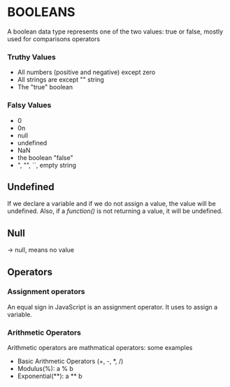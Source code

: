 # BOOLEANS

A boolean data type represents one of the two values: true or false, mostly used for comparisons operators

### Truthy Values
- All numbers (positive and negative) except zero
- All strings are except "" string
- The "true" boolean

### Falsy Values
- 0
- 0n
- null
- undefined
- NaN
- the boolean "false"
- ", "", ``, empty string

## Undefined
If we declare a variable and if we do not assign a value, the value will be undefined. Also, if a *function()* is not returning a value, it will be undefined.

## Null
-> null, means no value

## Operators

### Assignment operators
An equal sign in JavaScript is an assignment operator. It uses to assign a variable.

### Arithmetic Operators
Arithmetic operators are mathmatical operators: some examples
- Basic Arithmetic Operators (+, -, *, /)
- Modulus(%): a % b
- Exponential(**): a ** b
